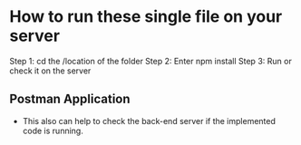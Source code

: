 # How to run these single file on your server 

Step 1: cd the /location of the folder
Step 2: Enter npm install
Step 3: Run or check it on the server

## Postman Application
- This also can help to check the back-end server if the implemented code is running.
